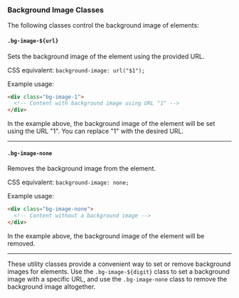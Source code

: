 ### Background Image Classes

The following classes control the background image of elements:

#### `.bg-image-${url}`

Sets the background image of the element using the provided URL.

CSS equivalent: `background-image: url("$1");`

Example usage:
```html
<div class="bg-image-1">
  <!-- Content with background image using URL "1" -->
</div>
```

In the example above, the background image of the element will be set using the URL "1". You can replace "1" with the desired URL.

---

#### `.bg-image-none`

Removes the background image from the element.

CSS equivalent: `background-image: none;`

Example usage:
```html
<div class="bg-image-none">
  <!-- Content without a background image -->
</div>
```

In the example above, the background image of the element will be removed.

---

These utility classes provide a convenient way to set or remove background images for elements. Use the `.bg-image-${digit}` class to set a background image with a specific URL, and use the `.bg-image-none` class to remove the background image altogether.
